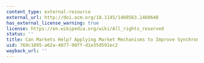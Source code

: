 ```yaml
---
content_type: external-resource
external_url: http://doi.acm.org/10.1145/1460563.1460648
has_external_license_warning: true
license: https://en.wikipedia.org/wiki/All_rights_reserved
status: ''
title: Can Markets Help? Applying Market Mechanisms to Improve Synchronous Communication
uid: 769c1895-a62a-4077-90ff-d1e35d591ec2
wayback_url: ''
---
```

